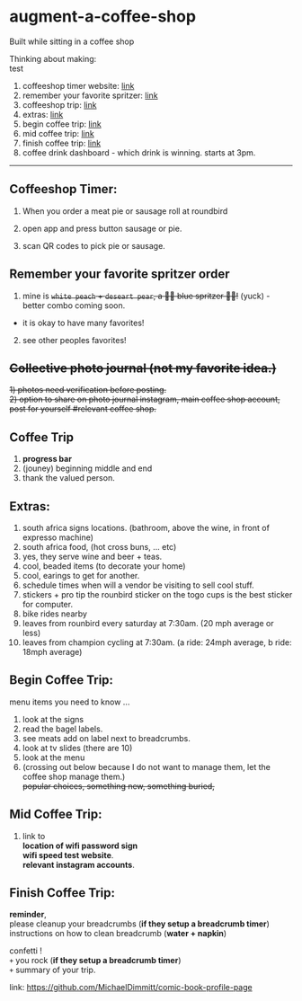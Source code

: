 # augment-a-coffee-shop
Built while sitting in a coffee shop

Thinking about making:<br/> test
1) coffeeshop timer website: [link](https://github.com/MichaelDimmitt/augment-a-coffee-shop#:~:text=coffee%20trip%3A%20link-,Coffeeshop%20Timer%3A,-When%20you%20order)
2) remember your favorite spritzer: [link](https://github.com/MichaelDimmitt/augment-a-coffee-shop#:~:text=Remember%20your%20favorite%20spritzer%20order)
3) coffeeshop trip: [link](https://github.com/MichaelDimmitt/augment-a-coffee-shop#:~:text=relevant%20coffee%20shop.-,Coffee%20Trip,-has%20progress%20bar)
4) extras: [link](https://github.com/MichaelDimmitt/augment-a-coffee-shop/blob/main/README.md#:~:text=the%20valued%20person.-,extras%3A,-south%20africa%20signs)
5) begin coffee trip: [link](https://github.com/MichaelDimmitt/augment-a-coffee-shop#:~:text=you%20valued%20person.-,Begin%20Coffee%20Trip%3A,-menu%20items%20you)
6) mid coffee trip: [link](https://github.com/MichaelDimmitt/augment-a-coffee-shop#:~:text=new%2C%20something%20buried%2C-,Mid%20Coffee%20Trip%3A,-link%20to%0Alocation)
7) finish coffee trip: [link](https://github.com/MichaelDimmitt/augment-a-coffee-shop#:~:text=instagram%20accounts.-,Finish%20Coffee%20Trip%3A,-reminder%2C%0Aplease)
8) coffee drink dashboard - which drink is winning. starts at 3pm.
<hr/>

## Coffeeshop Timer:
1) When you order a meat pie or sausage roll at roundbird

2) open app and press button sausage or pie.
3) scan QR codes to pick pie or sausage.

## Remember your favorite spritzer order
1) mine is ~~`white peach` + `deseart pear`, a 💙💙 blue spritzer 💙💙!~~ (yuck) - better combo coming soon.
 - it is okay to have many favorites!
2) see other peoples favorites!

## ~~Collective photo journal (not my favorite idea.)~~
~~1) photos need verification before posting.~~<br/>
~~2) option to share on photo journal instagram, main coffee shop account, post for yourself #relevant coffee shop.~~

## Coffee Trip
1) **progress bar**
2) (jouney) beginning middle and end
3) thank the valued person.

## Extras:
1) south africa signs locations. (bathroom, above the wine, in front of expresso machine)
2) south africa food, (hot cross buns, ... etc)
3) yes, they serve wine and beer + teas.
4) cool, beaded items (to decorate your home)
5) cool, earings to get for another.
6) schedule times when will a vendor be visiting to sell cool stuff.
7) stickers + pro tip the rounbird sticker on the togo cups is the best sticker for computer.
8) bike rides nearby<br/>
1) leaves from rounbird every saturday at 7:30am. (20 mph average or less)
2) leaves from champion cycling at 7:30am. (a ride: 24mph average, b ride: 18mph average)

## Begin Coffee Trip:
menu items you need to know ...<br/>
1) look at the signs
2) read the bagel labels.
3) see meats add on label next to breadcrumbs.
4) look at tv slides (there are 10)
5) look at the menu
6) (crossing out below because I do not want to manage them, let the coffee shop manage them.)<br/>
~~popular choices, something new, something buried,~~

## Mid Coffee Trip:
1) link to <br/>
**location of wifi password sign**<br/>
**wifi speed test website**.<br/>
**relevant instagram accounts**.

## Finish Coffee Trip:
**reminder**, <br/>
please cleanup your breadcrumbs (**if they setup a breadcrumb timer**)<br/>
instructions on how to clean breadcrumb (**water + napkin**)

confetti !<br/>
`+` you rock (**if they setup a breadcrumb timer**)<br/>
`+` summary of your trip.

link: https://github.com/MichaelDimmitt/comic-book-profile-page
